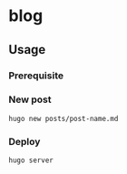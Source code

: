 # blog

## Usage

### Prerequisite

### New post

```shell
hugo new posts/post-name.md
```

### Deploy

```shell
hugo server
```
